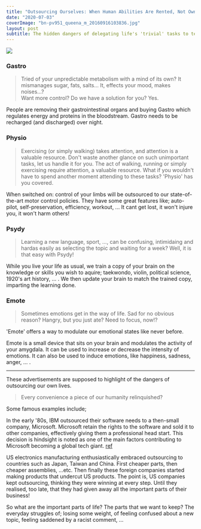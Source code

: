 ```yaml
---
title: "Outsourcing Ourselves: When Human Abilities Are Rented, Not Owned"
date: "2020-07-03"
coverImage: "bn-pv951_queena_m_20160916103836.jpg"
layout: post
subtitle: The hidden dangers of delegating life's 'trivial' tasks to technology
---
```


![]({{site.baseurl}}/images/{{page.coverImage}})

### Gastro

> Tried of your unpredictable metabolism with a mind of its own? It mismanages sugar, fats, salts... It, effects your mood, makes noises...?  
> Want more control? Do we have a solution for you? Yes.

People are removing their gastrointestinal organs and buying Gastro which regulates energy and proteins in the bloodstream. Gastro needs to be recharged (and discharged) over night.

### Physio

> Exercising (or simply walking) takes attention, and attention is a valuable resource. Don't waste another glance on such unimportant tasks, let us handle it for you.
> The act of walking, running or simply exercising require attention, a valuable resource. What if you wouldn't have to spend another moment attending to these tasks? 'Physio' has you covered.

When switched on: control of your limbs will be outsourced to our state-of-the-art motor control policies. They have some great features like; auto-pilot, self-preservation, efficiency, workout, ... It cant get lost, it won't injure you, it won't harm others!

### Psydy

> Learning a new language, sport, ..., can be confusing, intimidaing and hardas easily as selecting the topic and waiting for a week? Well, it is that easy with Psydy!

While you live your life as usual, we train a copy of your brain on the knowledge or skills you wish to aquire; taekwondo, violin, political science, 1920's art history, ... . We then update your brain to match the trained copy, imparting the learning done.

### Emote

> Sometimes emotions get in the way of life. Sad for no obvious reason? Hangry, but you just ate? Need to focus, now!?

'Emote' offers a way to modulate our emotional states like never before.

Emote is a small device that sits on your brain and modulates the activity of your amygdala. It can be used to increase or decrease the intensity of emotions. It can also be used to induce emotions, like happiness, sadness, anger, ... .

* * *

These advertisements are supposed to highlight of the dangers of outsourcing our own lives.

> Every convenience a piece of our humanity relinquished?

Some famous examples include;

In the early '80s, IBM outsourced their software needs to a then-small company, Microsoft. Microsoft retain the rights to the software and sold it to other companies, effectively giving them a professional head start. This decision is hindsight is noted as one of the main factors contributing to Microsoft becoming a global tech giant. [ref](https://spectrum.ieee.org/how-the-ibm-pc-won-then-lost-the-personal-computer-market)

US electronics manufacturing enthusiastically embraced outsourcing to countries such as Japan, Taiwan and China. First cheaper parts, then cheaper assemblies, ...etc. Then finally these foreign companies started making products that undercut US products. The point is, US companies kept outsourcing, thinking they were winning at every step. Until they realised, too late, that they had given away all the important parts of their business!

So what are the important parts of life? The parts that we want to keep? The everyday struggles of; losing some weight, of feeling confused about a new topic, feeling saddened by a racist comment, ...
